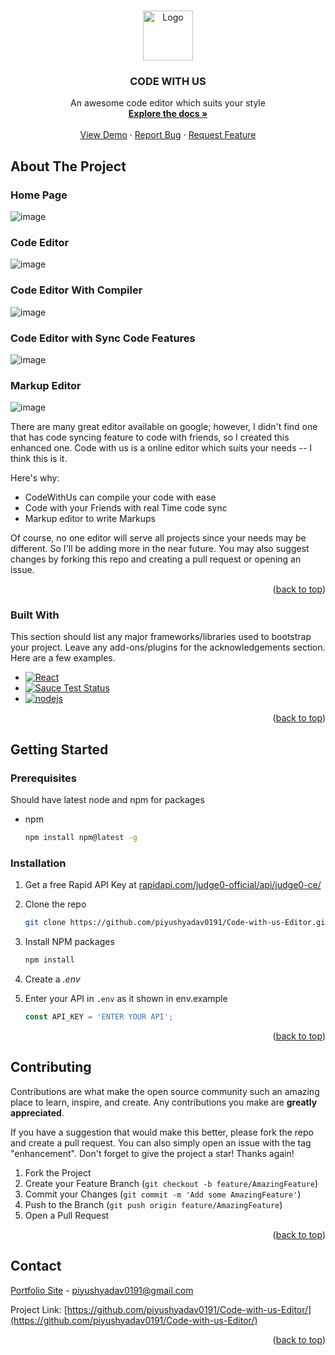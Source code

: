 
<a name="readme-top"></a>


<!-- PROJECT SHIELDS -->
<!--
*** I'm using markdown "reference style" links for readability.
*** Reference links are enclosed in brackets [ ] instead of parentheses ( ).
*** See the bottom of this document for the declaration of the reference variables
*** for contributors-url, forks-url, etc. This is an optional, concise syntax you may use.
*** https://www.markdownguide.org/basic-syntax/#reference-style-links
-->


<!-- PROJECT LOGO -->
<br />
<div align="center">
  <a href=https://github.com/piyushyadav0191/Code-with-us-Editor/">
    <img src="https://user-images.githubusercontent.com/84402719/200099751-6f0d7c68-7028-401b-b196-76ef22e7453e.png" alt="Logo" width="80" height="80">
  </a>

  <h3 align="center">CODE WITH US</h3>

  <p align="center">
    An awesome code editor which suits your style
    <br />
    <a href="https://github.com/piyushyadav0191/Code-with-us-Editor/blob/master/README.md"><strong>Explore the docs »</strong></a>
    <br />
    <br />
    <a href="https://codewithus.vercel.app/">View Demo</a>
    ·
    <a href="https://github.com/piyushyadav0191/Code-with-us-Editor/issues">Report Bug</a>
    ·
    <a href="https://github.com/piyushyadav0191/Code-with-us-Editor/issues">Request Feature</a>
  </p>
</div>

<!-- ABOUT THE PROJECT -->
## About The Project

### Home Page

![image](https://user-images.githubusercontent.com/84402719/200099911-23b37947-0b0e-4cfc-b7a9-bf86470312c4.png)

### Code Editor 
![image](https://user-images.githubusercontent.com/84402719/200099948-cc25e708-c672-4346-b26d-852fb5d559c1.png)

### Code Editor With Compiler
![image](https://user-images.githubusercontent.com/84402719/200100143-ddcdce26-0331-49e0-b69c-b0b78ddcd12a.png)

### Code Editor with Sync Code Features
![image](https://user-images.githubusercontent.com/84402719/200100195-6c6262a6-1b39-4a6e-972c-430867d14070.png)

### Markup Editor
![image](https://user-images.githubusercontent.com/84402719/200100242-3970a224-2fe0-4ce0-ae10-229de3255fde.png)


There are many great editor available on google; however, I didn't find one that has code syncing feature to code with friends, so I created this enhanced one. Code with us is a online editor which suits your needs -- I think this is it.

Here's why:
* CodeWithUs can compile your code with ease 
* Code with your Friends with real Time code sync
* Markup editor to write Markups

Of course, no one editor will serve all projects since your needs may be different. So I'll be adding more in the near future. You may also suggest changes by forking this repo and creating a pull request or opening an issue. 


<p align="right">(<a href="#readme-top">back to top</a>)</p>



### Built With

This section should list any major frameworks/libraries used to bootstrap your project. Leave any add-ons/plugins for the acknowledgements section. Here are a few examples.

* [![React][React.js]][React-url]
* [![Sauce Test Status](https://saucelabs.com/browser-matrix/socket.svg)](https://saucelabs.com/u/socket)
* [![nodejs](https://badges.aleen42.com/src/node.svg)](nodejs.org)

<p align="right">(<a href="#readme-top">back to top</a>)</p>



<!-- GETTING STARTED -->
## Getting Started



### Prerequisites

Should have latest node and npm for packages 
* npm
  ```sh
  npm install npm@latest -g
  ```

### Installation

1. Get a free Rapid API Key at [rapidapi.com/judge0-official/api/judge0-ce/](rapidapi.com/judge0-official/api/judge0-ce/)
2. Clone the repo
   ```sh
   git clone https://github.com/piyushyadav0191/Code-with-us-Editor.git
   ```
3. Install NPM packages
   ```sh
   npm install
   ```
4. Create a *.env*
   
5. Enter your API in `.env` as it shown in env.example 
   ```js
   const API_KEY = 'ENTER YOUR API';
   ```

<p align="right">(<a href="#readme-top">back to top</a>)</p>


<!-- CONTRIBUTING -->
## Contributing

Contributions are what make the open source community such an amazing place to learn, inspire, and create. Any contributions you make are **greatly appreciated**.

If you have a suggestion that would make this better, please fork the repo and create a pull request. You can also simply open an issue with the tag "enhancement".
Don't forget to give the project a star! Thanks again!

1. Fork the Project
2. Create your Feature Branch (`git checkout -b feature/AmazingFeature`)
3. Commit your Changes (`git commit -m 'Add some AmazingFeature'`)
4. Push to the Branch (`git push origin feature/AmazingFeature`)
5. Open a Pull Request

<p align="right">(<a href="#readme-top">back to top</a>)</p>


<!-- CONTACT -->
## Contact

 [Portfolio Site](https://piyushyadav.tk) - piyushyadav0191@gmail.com

Project Link: [https://github.com/piyushyadav0191/Code-with-us-Editor/](https://github.com/piyushyadav0191/Code-with-us-Editor/)

<p align="right">(<a href="#readme-top">back to top</a>)</p>


[React.js]: https://img.shields.io/badge/React-20232A?style=for-the-badge&logo=react&logoColor=61DAFB
[React-url]: https://reactjs.org/
